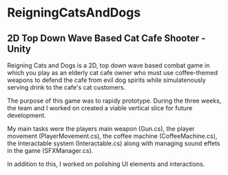 # ReigningCatsAndDogs
## 2D Top Down Wave Based Cat Cafe Shooter - Unity

Reigning Cats and Dogs is a 2D, top down wave based combat game in which you play as an elderly cat cafe owner who must use coffee-themed weapons to defend the cafe from evil dog spirits while simulatenously serving drink to the cafe's cat customers.

The purpose of this game was to rapidy prototype. During the three weeks, the team and I worked on created a viable vertical slice for future development. 

My main tasks were the players main weapon (Gun.cs), the player movement (PlayerMovement.cs), the coffee machine (CoffeeMachine.cs), the Interactable system (Interactable.cs) along with managing sound effets in the game (SFXManager.cs). 

In addition to this, I worked on polishing UI elements and interactions.
